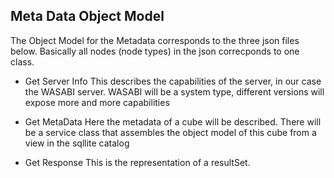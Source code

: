## Meta Data Object Model
The Object Model for the Metadata corresponds to the three json files
below. Basically all nodes (node types) in the json correcponds to one
class.

- Get Server Info
This describes the capabilities of the server, in our case the WASABI server.
WASABI will be a system type, different versions will expose more and more
capabilities

- Get MetaData
Here the metadata of a cube will be described. There will be a service class
that assembles the object model of this cube from a view in the sqllite catalog

- Get Response
This is the representation of a resultSet.